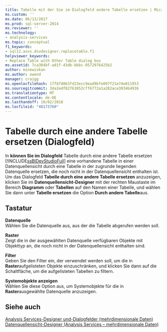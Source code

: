 ```yaml
---
title: Tabelle mit der Sie im Dialogfeld andere Tabelle ersetzen | Microsoft-Dokumentation
ms.custom: ''
ms.date: 06/13/2017
ms.prod: sql-server-2014
ms.reviewer: ''
ms.technology:
- analysis-services
ms.topic: conceptual
f1_keywords:
- sql12.asvs.dsvdesigner.replacetable.f1
helpviewer_keywords:
- Replace Table with Other Table dialog box
ms.assetid: 7ca304bf-a01f-43db-bbbc-0572976425b2
author: minewiskan
ms.author: owend
manager: craigg
ms.openlocfilehash: 17f87d063fd23ecc9ead9bfe097f21e74e011953
ms.sourcegitcommit: 3da2edf82763852cff6772a1a282ace3034b4936
ms.translationtype: MT
ms.contentlocale: de-DE
ms.lasthandoff: 10/02/2018
ms.locfileid: "48173760"
---
```

# <a name="replace-table-with-other-table-dialog-box"></a>Tabelle durch eine andere Tabelle ersetzen (Dialogfeld)
  In **können Sie im Dialogfeld** Tabelle durch eine andere Tabelle ersetzen [!INCLUDE[ssBIDevStudioFull](../includes/ssbidevstudiofull-md.md)] eine vorhandene Tabelle in einer Datenquellensicht durch eine Tabelle in der zugrunde liegenden Datenquelle ersetzen, die noch nicht in der Datenquellensicht enthalten ist. Um das Dialogfeld **Tabelle durch eine andere Tabelle ersetzen** anzuzeigen, klicken Sie im **Datenquellensicht-Designer** mit der rechten Maustaste im Bereich **Diagramm** oder **Tabellen** auf den Namen einer Tabelle, und wählen Sie dann unter **Tabelle ersetzen** die Option **Durch andere Tabelle**aus.  
  
## <a name="options"></a>Tastatur  
 **Datenquelle**  
 Wählen Sie die Datenquelle aus, aus der die Tabelle abgerufen werden soll.  
  
 **Raster**  
 Zeigt die in der ausgewählten Datenquelle verfügbaren Objekte mit Objekttyp an, die noch nicht in der Datenquellensicht enthalten sind.  
  
 **Filter**  
 Geben Sie den Filter ein, der verwendet werden soll, um die in **Raster**aufgelisteten Objekte einzuschränken, und klicken Sie dann auf die Schaltfläche, um die aufgelisteten Tabellen zu filtern.  
  
 **Systemobjekte anzeigen**  
 Wählen Sie diese Option aus, um Systemobjekte für die in **Raster**ausgewählte Datenquelle anzuzeigen.  
  
## <a name="see-also"></a>Siehe auch  
 [Analysis Services-Designer und-Dialogfelder &#40;mehrdimensionale Daten&#41;](analysis-services-designers-and-dialog-boxes-multidimensional-data.md)   
 [Datenquellensicht-Designer &#40;Analysis Services – mehrdimensionale Daten&#41;](data-source-view-designer-analysis-services-multidimensional-data.md)  
  
  
